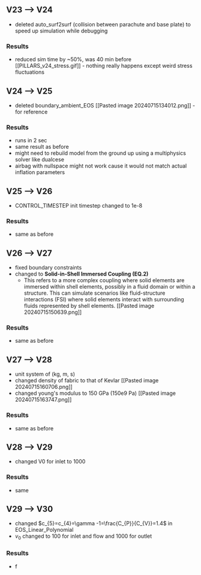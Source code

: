 ## V23 --> V24
- deleted auto_surf2surf (collision between parachute and base plate) to speed up simulation while debugging
### Results
- reduced sim time by ~50%, was 40 min before
[[PILLARS_v24_stress.gif]] - nothing really happens except weird stress fluctuations
## V24 --> V25
- deleted boundary_ambient_EOS
[[Pasted image 20240715134012.png]] - for reference
### Results
- runs in 2 sec
- same result as before
- might need to rebuild model from the ground up using a multiphysics solver like dualcese
- airbag with nullspace might not work cause it would not match actual inflation parameters
## V25 --> V26
- CONTROL_TIMESTEP init timestep changed to 1e-8
### Results
- same as before
## V26 --> V27
- fixed boundary constraints
- changed to **Solid-in-Shell Immersed Coupling (EQ.2)**
	- This refers to a more complex coupling where solid elements are immersed within shell elements, possibly in a fluid domain or within a structure. This can simulate scenarios like fluid-structure interactions (FSI) where solid elements interact with surrounding fluids represented by shell elements.
[[Pasted image 20240715150639.png]]
### Results
- same as before
## V27 --> V28
- unit system of (kg, m, s)
- changed density of fabric to that of Kevlar
[[Pasted image 20240715160706.png]]
- changed young's modulus to 150 GPa (150e9 Pa)
[[Pasted image 20240715163747.png]]
### Results
- same as before
## V28 --> V29
- changed V0 for inlet to 1000
### Results
- same
## V29 --> V30
- changed $c_{5}=c_{4}=\gamma -1=\frac{C_{P}}{C_{V}}=1.4$ in EOS_Linear_Polynomial
- $v_{0}$ changed to 100 for inlet and flow and 1000 for outlet
### Results
- f

